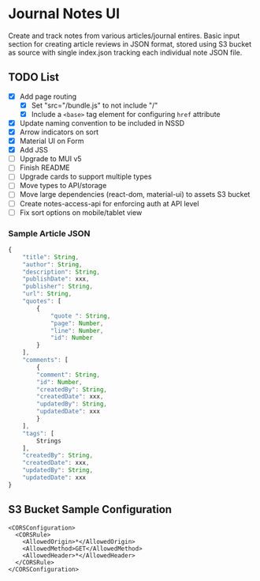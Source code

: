 # Journal Notes UI

Create and track notes from various articles/journal entires. Basic input section for creating article reviews in JSON format, stored using S3 bucket as source with single index.json tracking each individual note JSON file.

## TODO List

- [x] Add page routing
  - [x] Set "src="/bundle.js" to not include "/"
  - [x] Include a `<base>` tag element for configuring `href` attribute
- [x] Update naming convention to be included in NSSD
- [x] Arrow indicators on sort
- [x] Material UI on Form
- [x] Add JSS
- [ ] Upgrade to MUI v5
- [ ] Finish README
- [ ] Upgrade cards to support multiple types
- [ ] Move types to API/storage
- [ ] Move large dependencies (react-dom, material-ui) to assets S3 bucket
- [ ] Create notes-access-api for enforcing auth at API level
- [ ] Fix sort options on mobile/tablet view

### Sample Article JSON

```javascript
{
    "title": String,
    "author": String,
    "description": String,
    "publishDate": xxx,
    "publisher": String,
    "url": String,
    "quotes": [
        {
            "quote ": String,
            "page": Number,
            "line": Number,
            "id": Number
        }
    ],
    "comments": [
        {
        "comment": String,
        "id": Number,
        "createdBy": String,
        "createdDate": xxx,
        "updatedBy": String,
        "updatedDate": xxx
        }
    ],
    "tags": [
        Strings
    ],
    "createdBy": String,
    "createdDate": xxx,
    "updatedBy": String,
    "updatedDate": xxx
}
```

## S3 Bucket Sample Configuration

```
<CORSConfiguration>
  <CORSRule>
    <AllowedOrigin>*</AllowedOrigin>
    <AllowedMethod>GET</AllowedMethod>
    <AllowedHeader>*</AllowedHeader>
  </CORSRule>
</CORSConfiguration>
```

